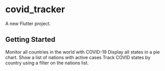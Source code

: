 # covid_tracker

A new Flutter project.

## Getting Started

Monitor all countries in the world with COVID-19 Display all states in a pie chart. Show a list of nations with active cases Track COVID states by country using a filter on the nations list.
